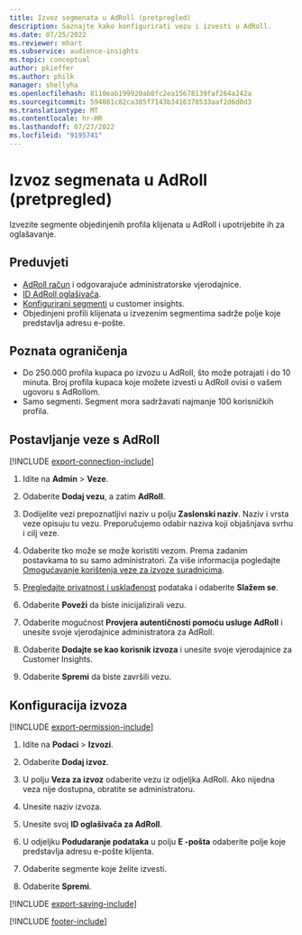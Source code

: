 ```yaml
---
title: Izvoz segmenata u AdRoll (pretpregled)
description: Saznajte kako konfigurirati vezu i izvesti u AdRoll.
ms.date: 07/25/2022
ms.reviewer: mhart
ms.subservice: audience-insights
ms.topic: conceptual
author: pkieffer
ms.author: philk
manager: shellyha
ms.openlocfilehash: 8110eab199920ab8fc2ea15678139faf264a242a
ms.sourcegitcommit: 594081c82ca385f7143b3416378533aaf2d6d0d3
ms.translationtype: MT
ms.contentlocale: hr-HR
ms.lasthandoff: 07/27/2022
ms.locfileid: "9195741"
---
```

# <a name="export-segments-to-adroll-preview"></a>Izvoz segmenata u AdRoll (pretpregled)

Izvezite segmente objedinjenih profila klijenata u AdRoll i upotrijebite ih za oglašavanje.

## <a name="prerequisites"></a>Preduvjeti

- [AdRoll račun](https://www.adroll.com/) i odgovarajuće administratorske vjerodajnice.
- [ID AdRoll oglašivača](https://help.adroll.com/hc/articles/212011838-Advertiser-Profiles).
- [Konfigurirani segmenti](segments.md) u customer insights.
- Objedinjeni profili klijenata u izvezenim segmentima sadrže polje koje predstavlja adresu e-pošte.

## <a name="known-limitations"></a>Poznata ograničenja

- Do 250.000 profila kupaca po izvozu u AdRoll, što može potrajati i do 10 minuta. Broj profila kupaca koje možete izvesti u AdRoll ovisi o vašem ugovoru s AdRollom.
- Samo segmenti. Segment mora sadržavati najmanje 100 korisničkih profila.

## <a name="set-up-connection-to-adroll"></a>Postavljanje veze s AdRoll

[!INCLUDE [export-connection-include](includes/export-connection-admn.md)]

1. Idite na **Admin** > **Veze**.

1. Odaberite **Dodaj vezu**, a zatim **AdRoll**.

1. Dodijelite vezi prepoznatljivi naziv u polju **Zaslonski naziv**. Naziv i vrsta veze opisuju tu vezu. Preporučujemo odabir naziva koji objašnjava svrhu i cilj veze.

1. Odaberite tko može se može koristiti vezom. Prema zadanim postavkama to su samo administratori. Za više informacija pogledajte [Omogućavanje korištenja veze za izvoze suradnicima](connections.md#allow-contributors-to-use-a-connection-for-exports).

1. [Pregledajte privatnost i usklađenost](connections.md#data-privacy-and-compliance) podataka i odaberite **Slažem se**.

1. Odaberite **Poveži** da biste inicijalizirali vezu.

1. Odaberite mogućnost **Provjera autentičnosti pomoću usluge AdRoll** i unesite svoje vjerodajnice administratora za AdRoll.

1. Odaberite **Dodajte se kao korisnik izvoza** i unesite svoje vjerodajnice za Customer Insights.

1. Odaberite **Spremi** da biste završili vezu.

## <a name="configure-an-export"></a>Konfiguracija izvoza

[!INCLUDE [export-permission-include](includes/export-permission.md)]

1. Idite na **Podaci** > **Izvozi**.

1. Odaberite **Dodaj izvoz**.

1. U polju **Veza za izvoz** odaberite vezu iz odjeljka AdRoll. Ako nijedna veza nije dostupna, obratite se administratoru.

1. Unesite naziv izvoza.

1. Unesite svoj **ID oglašivača za AdRoll**.

1. U odjeljku **Podudaranje podataka** u polju **E -pošta** odaberite polje koje predstavlja adresu e-pošte klijenta.

1. Odaberite segmente koje želite izvesti.

1. Odaberite **Spremi**.

[!INCLUDE [export-saving-include](includes/export-saving.md)]

[!INCLUDE [footer-include](includes/footer-banner.md)]
